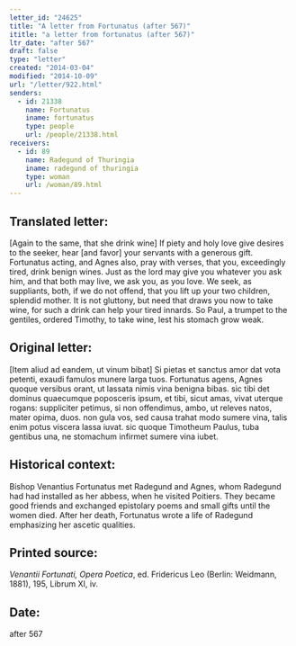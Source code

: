 ```yaml
---
letter_id: "24625"
title: "A letter from Fortunatus (after 567)"
ititle: "a letter from fortunatus (after 567)"
ltr_date: "after 567"
draft: false
type: "letter"
created: "2014-03-04"
modified: "2014-10-09"
url: "/letter/922.html"
senders:
  - id: 21338
    name: Fortunatus
    iname: fortunatus
    type: people
    url: /people/21338.html
receivers:
  - id: 89
    name: Radegund of Thuringia
    iname: radegund of thuringia
    type: woman
    url: /woman/89.html
---
```

<h2> Translated letter:</h2>[Again to the same, that she drink wine]
If piety and holy love give desires to the seeker,
hear [and favor] your servants with a generous gift.
Fortunatus acting, and Agnes also, pray with verses,
that you, exceedingly tired, drink benign wines.
Just as the lord may give you whatever you ask him,
and that both may live, we ask you, as you love.
We seek, as suppliants, both, if we do not offend,
that you lift up your two children, splendid mother.
It is not gluttony, but need that draws you now to take wine,
for such a drink can help your tired innards.
So Paul, a trumpet to the gentiles, ordered Timothy,
to take wine, lest his stomach grow weak.
<h2 class="mt-4"> Original letter:</h2>[Item aliud ad eandem, ut vinum bibat]
Si pietas et sanctus amor dat vota petenti,
exaudi famulos munere larga tuos.
Fortunatus agens, Agnes quoque versibus orant,
ut lassata nimis vina benigna bibas.
sic tibi det dominus quaecumque poposceris ipsum,
et tibi, sicut amas, vivat uterque rogans:
suppliciter petimus, si non offendimus, ambo,
ut releves natos, mater opima, duos.
non gula vos, sed causa trahat modo sumere vina,
talis enim potus viscera lassa iuvat.
sic quoque Timotheum Paulus, tuba gentibus una,
ne stomachum infirmet sumere vina iubet.
<h2 class="mt-4"> Historical context:</h2>Bishop Venantius Fortunatus met Radegund and Agnes, whom Radegund had had installed as her abbess, when he visited Poitiers.  They became good friends and exchanged epistolary poems and small gifts until the women died.  After her death, Fortunatus wrote a life of Radegund emphasizing her ascetic qualities.
<h2 class="mt-4"> Printed source:</h2><p><em>Venantii Fortunati, Opera Poetica</em>, ed. Fridericus Leo (Berlin: Weidmann, 1881), 195, Librum XI, iv.</p><h2 class="mt-4"> Date:</h2>after 567